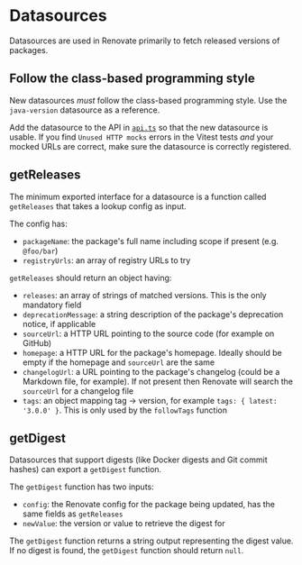 # Datasources

Datasources are used in Renovate primarily to fetch released versions of packages.

## Follow the class-based programming style

New datasources _must_ follow the class-based programming style.
Use the `java-version` datasource as a reference.

Add the datasource to the API in [`api.ts`](api.ts) so that the new datasource is usable.
If you find `Unused HTTP mocks` errors in the Vitest tests _and_ your mocked URLs are correct, make sure the datasource is correctly registered.

## getReleases

The minimum exported interface for a datasource is a function called `getReleases` that takes a lookup config as input.

The config has:

- `packageName`: the package's full name including scope if present (e.g. `@foo/bar`)
- `registryUrls`: an array of registry URLs to try

`getReleases` should return an object having:

- `releases`: an array of strings of matched versions. This is the only mandatory field
- `deprecationMessage`: a string description of the package's deprecation notice, if applicable
- `sourceUrl`: a HTTP URL pointing to the source code (for example on GitHub)
- `homepage`: a HTTP URL for the package's homepage. Ideally should be empty if the homepage and `sourceUrl` are the same
- `changelogUrl`: a URL pointing to the package's changelog (could be a Markdown file, for example). If not present then Renovate will search the `sourceUrl` for a changelog file
- `tags`: an object mapping tag -> version, for example `tags: { latest: '3.0.0' }`. This is only used by the `followTags` function

## getDigest

Datasources that support digests (like Docker digests and Git commit hashes) can export a `getDigest` function.

The `getDigest` function has two inputs:

- `config`: the Renovate config for the package being updated, has the same fields as `getReleases`
- `newValue`: the version or value to retrieve the digest for

The `getDigest` function returns a string output representing the digest value.
If no digest is found, the `getDigest` function should return `null`.

